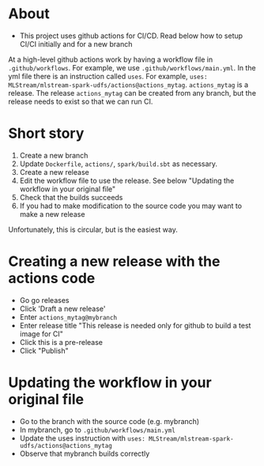 # About

- This project uses github actions for CI/CD. Read below how to setup CI/CI initially and for a new branch

At a high-level github actions work by having a workflow file in `.github/workflows`. For example, we use
`.github/workflows/main.yml`. In the yml file there is an instruction called `uses`. For example,
`uses: MLStream/mlstream-spark-udfs/actions@actions_mytag`. `actions_mytag` is a release.
The release `actions_mytag` can be created from any branch, but the release needs to exist 
so that we can run CI.

# Short story

1. Create a new branch
2. Update `Dockerfile`, `actions/`, `spark/build.sbt` as necessary.
3. Create a new release
4. Edit the workflow file to use the release. See below "Updating the workflow in your original file"
5. Check that the builds succeeds
6. If you had to make modification to the source code you may want to make a new release

Unfortunately, this is circular, but is the easiest way. 


# Creating a new release with the actions code

- Go go releases
- Click 'Draft a new release'
- Enter `actions_mytag@mybranch`
- Enter release title "This release is needed only for github to build a test image for CI"
- Click this is a pre-release
- Click "Publish"

# Updating the workflow in your original file

- Go to the branch with the source code (e.g. mybranch)
- In mybranch, go to `.github/workflows/main.yml`
- Update the uses instruction with `uses: MLStream/mlstream-spark-udfs/actions@actions_mytag`
- Observe that mybranch builds correctly 

